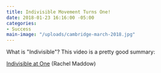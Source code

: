 ```yaml
---
title: Indivisible Movement Turns One!
date: 2018-01-23 16:16:00 -05:00
categories:
- Success
main-image: "/uploads/cambridge-march-2018.jpg"
---
```


What is "Indivisible"? This video is a pretty good summary:

[Indivisible at One](https://www.youtube.com/watch?v=styg2uRoYtk) (Rachel Maddow)